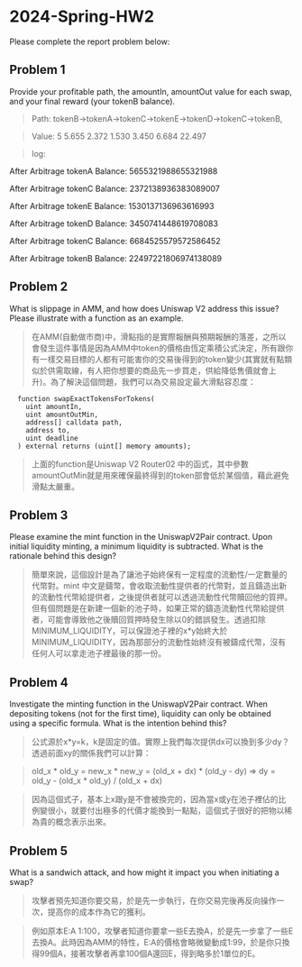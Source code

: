 # 2024-Spring-HW2

Please complete the report problem below:

## Problem 1
Provide your profitable path, the amountIn, amountOut value for each swap, and your final reward (your tokenB balance).

> Path: tokenB->tokenA->tokenC->tokenE->tokenD->tokenC->tokenB,

> Value: 5       5.655   2.372   1.530   3.450   6.684   22.497

> log:

After Arbitrage tokenA Balance: 5655321988655321988

After Arbitrage tokenC Balance: 2372138936383089007

After Arbitrage tokenE Balance: 1530137136963616993

After Arbitrage tokenD Balance: 3450741448619708083

After Arbitrage tokenC Balance: 6684525579572586452

After Arbitrage tokenB Balance: 22497221806974138089

## Problem 2
What is slippage in AMM, and how does Uniswap V2 address this issue? Please illustrate with a function as an example.

> 在AMM(自動做市商)中，滑點指的是實際報酬與預期報酬的落差，之所以會發生這件事情是因為AMM中token的價格由恆定乘積公式決定，所有跟你有一樣交易目標的人都有可能害你的交易後得到的token變少(其實就有點類似於供需取線，有人把你想要的商品先一步買走，供給降低售價就會上升)。為了解決這個問題，我們可以為交易設定最大滑點容忍度：

```solidity
  function swapExactTokensForTokens(
    uint amountIn,
    uint amountOutMin,
    address[] calldata path,
    address to,
    uint deadline
  ) external returns (uint[] memory amounts);
```

> 上面的function是Uniswap V2 Router02 中的函式，其中參數amountOutMin就是用來確保最終得到的token部會低於某個值，藉此避免滑點太嚴重。

## Problem 3
Please examine the mint function in the UniswapV2Pair contract. Upon initial liquidity minting, a minimum liquidity is subtracted. What is the rationale behind this design?

> 簡單來說，這個設計是為了讓池子始終保有一定程度的流動性/一定數量的代幣對。mint 中文是鑄幣，會收取流動性提供者的代幣對，並且鑄造出新的流動性代幣給提供者，之後提供者就可以透過流動性代幣贖回他的質押。但有個問題是在新建一個新的池子時，如果正常的鑄造流動性代幣給提供者，可能會導致他之後贖回質押時發生除以0的錯誤發生。透過扣除MINIMUM_LIQUIDITY，可以保證池子裡的x*y始終大於MINIMUM_LIQUIDITY，因為那部分的流動性始終沒有被鑄成代幣，沒有任何人可以拿走池子裡最後的那一份。

## Problem 4
Investigate the minting function in the UniswapV2Pair contract. When depositing tokens (not for the first time), liquidity can only be obtained using a specific formula. What is the intention behind this?

> 公式源於x*y=k，k是固定的值。實際上我們每次提供dx可以換到多少dy？透過前面xy的關係我們可以計算：

> old_x * old_y = new_x * new_y = (old_x + dx) * (old_y - dy) => dy = old_y - (old_x * old_y) / (old_x + dx) 

> 因為這個式子，基本上x跟y是不會被換完的，因為當x或y在池子裡佔的比例變很小，就要付出極多的代價才能換到一點點，這個式子很好的把物以稀為貴的概念表示出來。

## Problem 5
What is a sandwich attack, and how might it impact you when initiating a swap?

> 攻擊者預先知道你要交易，於是先一步執行，在你交易完後再反向操作一次，提高你的成本作為它的獲利。

> 例如原本E:A 1:100，攻擊者知道你要拿一些E去換A，於是先一步拿了一些E去換A。此時因為AMM的特性，E:A的價格會略微變動成1:99，於是你只換得99個A，接著攻擊者再拿100個A還回E，得到略多於1單位的E。

